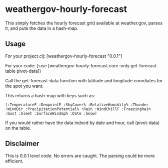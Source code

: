 # weathergov-hourly-forecast

This simply fetches the hourly forecast grid available at weather.gov, parses it, and puts the data in a hash-map.

## Usage

For your project.clj:
	[weathergov-hourly-forecast "0.0.1"]

For your code:
	(:use [weathergov-hourly-forecast.core :only get-forecast-table pivot-data])

Call the get-forecast-data function with latitude and longitude coordiates for the spot you want.

This returns a hash-map with keys such as:

	(:TemperatureF :DewpointF :SkyCover% :RelativeHumidity% :Thunder :WindDir :PrecipitationPotential% :Rain :WindChillF :FreezingRain :Gust :Sleet :SurfaceWindmph :Date :Snow)

If you would rather have the data indxed by date and hour, call (pivot-data) on the table.

## Disclaimer

This is 0.0.1 level code. No errors are caught. The parsing could be more efficient. 


